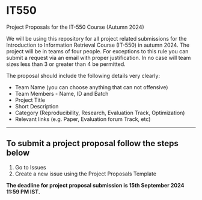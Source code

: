 # IT550
Project Proposals for the IT-550 Course (Autumn 2024)

We will be using this repository for all project related submissions for the Introduction to Information Retrieval Course (IT-550) in autumn 2024.
The project will be in teams of four people. For exceptions to this rule you can submit a request via an email with proper justification. In no case will team sizes less than 3 or greater than 4 be permitted.

The proposal should include the following details very clearly:
- Team Name (you can choose anything that can not offensive)
- Team Members - Name, ID and Batch
- Project Title
- Short Description
- Category (Reproducibility, Research, Evaluation Track, Optimization)
- Relevant links (e.g. Paper, Evaluation forum Track, etc)

---

## To submit a project proposal follow the steps below

1. Go to Issues
2. Create a new issue using the Project Proposals Template

**The deadline for project proposal submission is 15th September 2024 11:59 PM IST.**
